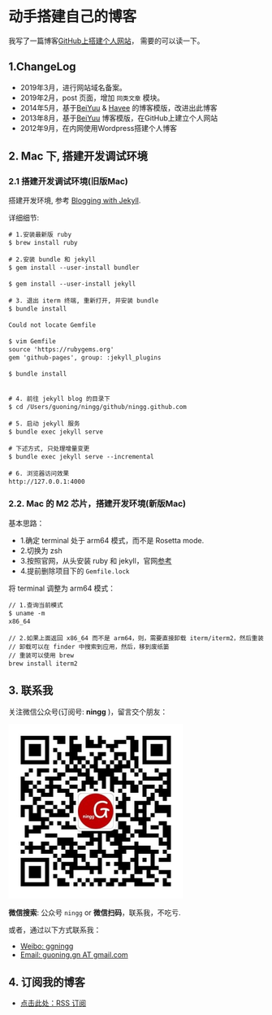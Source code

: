 # 动手搭建自己的博客

我写了一篇博客[GitHub上搭建个人网站](http://ningg.github.io/build-blog-with-github/)， 需要的可以读一下。

## 1.ChangeLog

* 2019年3月，进行网站域名备案。
* 2019年2月，post 页面，增加 `同类文章` 模块。
* 2014年5月，基于[BeiYuu](http://beiyuu.com/) & [Havee](http://havee.me/) 的博客模版，改进出此博客
* 2013年8月，基于[BeiYuu](http://beiyuu.com/) 博客模版，在GitHub上建立个人网站
* 2012年9月，在内网使用Wordpress搭建个人博客

## 2. Mac 下, 搭建开发调试环境

### 2.1 搭建开发调试环境(旧版Mac)

搭建开发环境, 参考 [Blogging with Jekyll](http://jekyllrb.com/docs/quickstart/).

详细细节:

```
# 1.安装最新版 ruby
$ brew install ruby

# 2.安装 bundle 和 jekyll
$ gem install --user-install bundler

$ gem install --user-install jekyll

# 3. 退出 iterm 终端, 重新打开, 并安装 bundle
$ bundle install

Could not locate Gemfile

$ vim Gemfile
source 'https://rubygems.org'
gem 'github-pages', group: :jekyll_plugins

$ bundle install


# 4. 前往 jekyll blog 的目录下
$ cd /Users/guoning/ningg/github/ningg.github.com

# 5. 启动 jekyll 服务
$ bundle exec jekyll serve

# 下述方式, 只处理增量变更
$ bundle exec jekyll serve --incremental

# 6. 浏览器访问效果
http://127.0.0.1:4000
```

### 2.2. Mac 的 M2 芯片，搭建开发环境(新版Mac)

基本思路：

* 1.确定 terminal 处于 arm64 模式，而不是 Rosetta mode.
* 2.切换为 zsh 
* 3.按照官网，从头安装 ruby 和 jekyll，官网[参考](https://jekyllrb.com/docs/installation/macos/)
* 4.提前删除项目下的 `Gemfile.lock`


将 terminal 调整为 arm64 模式：[](https://www.moncefbelyamani.com/how-to-install-xcode-homebrew-git-rvm-ruby-on-mac/#installation)

```
// 1.查询当前模式
$ uname -m
x86_64

// 2.如果上面返回 x86_64 而不是 arm64，则，需要直接卸载 iterm/iterm2，然后重装
// 卸载可以在 finder 中搜索到应用，然后，移到废纸篓
// 重装可以使用 brew
brew install iterm2
```

## 3. 联系我

关注微信公众号(订阅号: **ningg** )，留言交个朋友：

![](/images/wechat/qrcode_for_gh_7c277c30a2b5_344.jpg)

**微信搜索**: 公众号 `ningg` or **微信扫码**，联系我，不吃亏.

或者，通过以下方式联系我：

* [Weibo: ggningg](http://weibo.com/ggningg/)
* [Email: guoning.gn AT gmail.com ](mailto:guoning.gn@gmail.com)

## 4. 订阅我的博客


* [点击此处：RSS 订阅](https://ningg.top/atom.xml)